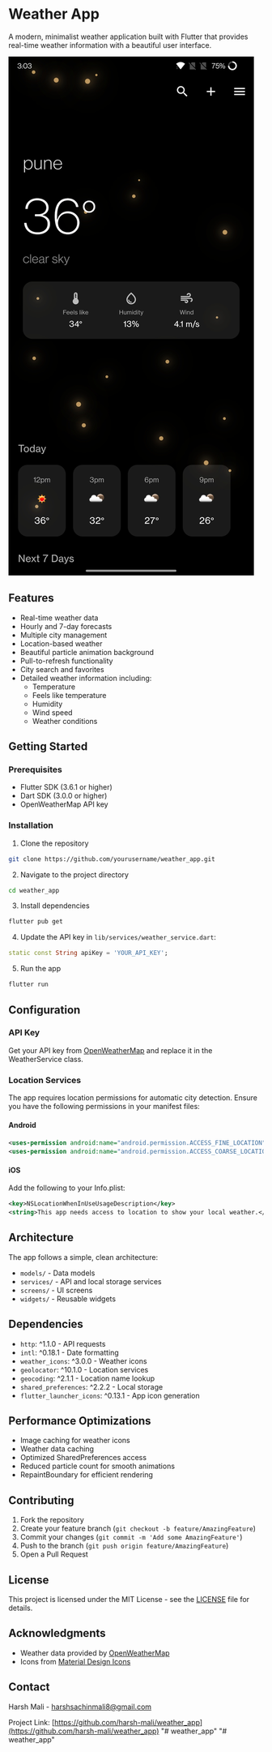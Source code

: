 # Weather App

A modern, minimalist weather application built with Flutter that provides real-time weather information with a beautiful user interface.

![App Screenshot](assets/icons/weather_ss.jpg)

## Features

- Real-time weather data
- Hourly and 7-day forecasts
- Multiple city management
- Location-based weather
- Beautiful particle animation background
- Pull-to-refresh functionality
- City search and favorites
- Detailed weather information including:
  - Temperature
  - Feels like temperature
  - Humidity
  - Wind speed
  - Weather conditions

## Getting Started

### Prerequisites

- Flutter SDK (3.6.1 or higher)
- Dart SDK (3.0.0 or higher)
- OpenWeatherMap API key

### Installation

1. Clone the repository
```bash
git clone https://github.com/yourusername/weather_app.git
```

2. Navigate to the project directory
```bash
cd weather_app
```

3. Install dependencies
```bash
flutter pub get
```

4. Update the API key in `lib/services/weather_service.dart`:
```dart
static const String apiKey = 'YOUR_API_KEY';
```

5. Run the app
```bash
flutter run
```

## Configuration

### API Key
Get your API key from [OpenWeatherMap](https://openweathermap.org/api) and replace it in the WeatherService class.

### Location Services
The app requires location permissions for automatic city detection. Ensure you have the following permissions in your manifest files:

#### Android
```xml
<uses-permission android:name="android.permission.ACCESS_FINE_LOCATION" />
<uses-permission android:name="android.permission.ACCESS_COARSE_LOCATION" />
```

#### iOS
Add the following to your Info.plist:
```xml
<key>NSLocationWhenInUseUsageDescription</key>
<string>This app needs access to location to show your local weather.</string>
```

## Architecture

The app follows a simple, clean architecture:
- `models/` - Data models
- `services/` - API and local storage services
- `screens/` - UI screens
- `widgets/` - Reusable widgets

## Dependencies

- `http`: ^1.1.0 - API requests
- `intl`: ^0.18.1 - Date formatting
- `weather_icons`: ^3.0.0 - Weather icons
- `geolocator`: ^10.1.0 - Location services
- `geocoding`: ^2.1.1 - Location name lookup
- `shared_preferences`: ^2.2.2 - Local storage
- `flutter_launcher_icons`: ^0.13.1 - App icon generation

## Performance Optimizations

- Image caching for weather icons
- Weather data caching
- Optimized SharedPreferences access
- Reduced particle count for smooth animations
- RepaintBoundary for efficient rendering

## Contributing

1. Fork the repository
2. Create your feature branch (`git checkout -b feature/AmazingFeature`)
3. Commit your changes (`git commit -m 'Add some AmazingFeature'`)
4. Push to the branch (`git push origin feature/AmazingFeature`)
5. Open a Pull Request

## License

This project is licensed under the MIT License - see the [LICENSE](LICENSE) file for details.

## Acknowledgments

- Weather data provided by [OpenWeatherMap](https://openweathermap.org/)
- Icons from [Material Design Icons](https://material.io/icons/)

## Contact

Harsh Mali - harshsachinmali8@gmail.com

Project Link: [https://github.com/harsh-mali/weather_app](https://github.com/harsh-mali/weather_app)
"# weather_app" 
"# weather_app" 
